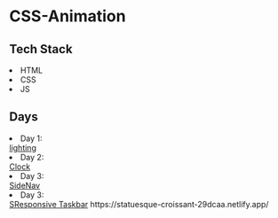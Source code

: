 ﻿# CSS-Animation


<h2>Tech Stack</h2>
<li>HTML</li>
<li>CSS</li>
<li>JS</li>


<h2>Days</h2>
<li>Day 1:</li><a href="https://lively-smakager-47a307.netlify.app/">lighting</a>
<li>Day 2:</li><a href="https://brilliant-kheer-9aae0e.netlify.app/">Clock</a>
<li>Day 3:</li><a href="https://melodic-baklava-2b3bbe.netlify.app/">SideNav</a>
<li>Day 3:</li><a href="https://rainbow-unicorn-ce7f3a.netlify.app/">SResponsive Taskbar</a>
https://statuesque-croissant-29dcaa.netlify.app/
